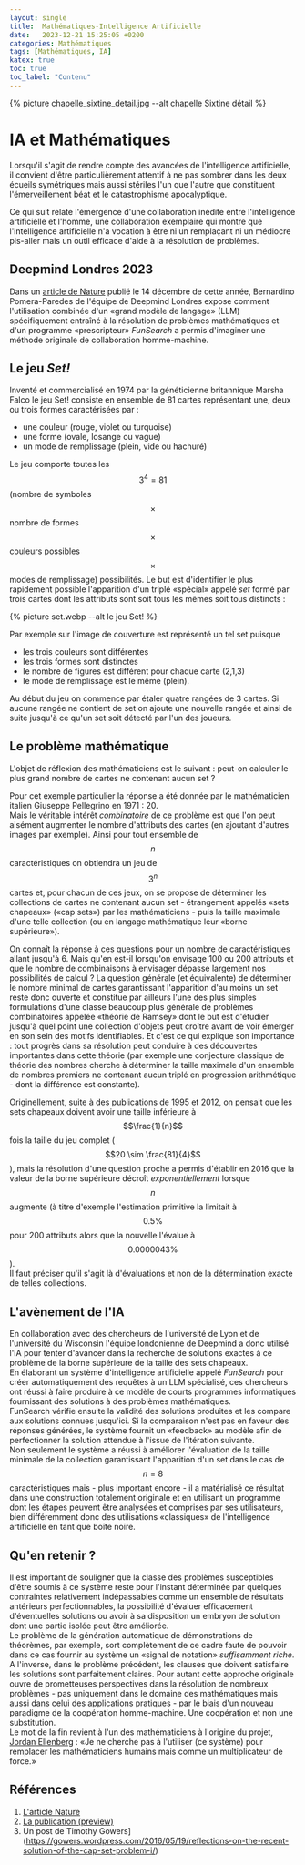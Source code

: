 ```yaml
---
layout: single
title:  Mathématiques-Intelligence Artificielle
date:   2023-12-21 15:25:05 +0200
categories: Mathématiques
tags: [Mathématiques, IA]
katex: true
toc: true
toc_label: "Contenu"
---
```


{% picture chapelle_sixtine_detail.jpg --alt chapelle Sixtine détail %}

# IA et Mathématiques #

Lorsqu'il s'agit de rendre compte des avancées de l'intelligence artificielle, il convient d'être particulièrement attentif à ne pas sombrer dans les deux écueils symétriques mais aussi stériles l'un que l'autre  que constituent l'émerveillement béat et le catastrophisme apocalyptique.

Ce qui suit relate l'émergence d'une collaboration inédite entre l'intelligence artificielle et l'homme, une collaboration exemplaire qui montre que l'intelligence artificielle n'a vocation à être ni un remplaçant ni un médiocre pis-aller mais un outil efficace  d'aide à la résolution de problèmes.

## Deepmind Londres 2023 ##

Dans un [article de Nature]((https://www.nature.com/articles/d41586-023-04043-w)) publié le 14 décembre de cette année, Bernardino Pomera-Paredes de l'équipe de Deepmind Londres expose comment l'utilisation combinée d'un &#171;grand modèle de langage&#187; (LLM) spécifiquement entraîné à la résolution de problèmes mathématiques et d'un programme &#171;prescripteur&#187; _FunSearch_ a permis d'imaginer une méthode originale de collaboration homme-machine.

## Le jeu _Set!_ ##

Inventé et commercialisé en 1974 par la généticienne britannique Marsha Falco le jeu Set! consiste en ensemble de 81 cartes représentant une, deux ou trois formes caractérisées par :

- une couleur (rouge, violet ou turquoise)
- une forme (ovale, losange ou vague)
- un mode de remplissage (plein, vide ou hachuré)

Le jeu comporte toutes les $$3^4 = 81$$ (nombre de symboles $$\times$$ nombre de formes $$\times$$ couleurs possibles $$\times$$ modes de remplissage) possibilités. Le but est d'identifier le plus rapidement possible l'apparition d'un triplé &#171;spécial&#187; appelé _set_ formé par trois cartes dont les attributs sont soit tous les mêmes soit tous distincts :

{% picture set.webp --alt le jeu Set! %}

Par exemple sur l'image de couverture est représenté un tel set puisque 

- les trois couleurs sont différentes
- les trois formes sont distinctes
- le nombre de figures est différent pour chaque carte (2,1,3)
- le mode de remplissage est le même (plein).

Au début du jeu on commence par étaler quatre rangées de 3 cartes. Si aucune rangée ne contient de set on ajoute une nouvelle rangée et ainsi de suite jusqu'à ce qu'un set soit détecté par l'un des joueurs.

## Le problème mathématique ##

L'objet de réflexion des mathématiciens est le suivant : peut-on calculer le plus grand nombre de cartes ne contenant aucun set ?

Pour cet exemple particulier la réponse a été donnée par le mathématicien italien Giuseppe Pellegrino en 1971 : 20.  
Mais le véritable intérêt _combinatoire_ de ce problème est que l'on peut aisément augmenter le nombre d'attributs des cartes (en ajoutant d'autres images par exemple).  Ainsi pour tout ensemble de $$n$$ caractéristiques on obtiendra un jeu de $$3^n$$ cartes et, pour chacun de ces jeux, on se propose de déterminer les collections de cartes ne contenant aucun set - étrangement appelés &#171;sets chapeaux&#187; (&#171;cap sets&#187;) par les mathématiciens - puis la taille maximale d'une telle collection (ou en langage mathématique leur &#171;borne supérieure&#187;). 

On connaît la réponse à ces questions pour un nombre de caractéristiques allant jusqu'à 6. Mais qu'en est-il lorsqu'on envisage 100 ou 200 attributs  et que le nombre de combinaisons à envisager dépasse largement nos possibilités de calcul ? La question générale (et équivalente) de déterminer le nombre minimal de cartes garantissant l'apparition d'au moins un set reste donc ouverte et constitue par ailleurs l'une des plus simples formulations d'une classe beaucoup plus générale de problèmes combinatoires appelée &#171;théorie de Ramsey&#187; dont le but est d'étudier jusqu'à quel point une collection d'objets peut croître avant de voir émerger en son sein des motifs identifiables. Et c'est ce qui explique son importance : tout progrès dans sa résolution peut conduire à des découvertes importantes dans cette théorie (par exemple une conjecture classique de théorie des nombres cherche à déterminer la taille maximale d'un ensemble de nombres premiers ne contenant aucun triplé en progression arithmétique - dont la différence est constante).


Originellement, suite à des publications de 1995 et 2012, on pensait que les sets chapeaux doivent avoir une taille inférieure à $$\frac{1}{n}$$ fois la taille du jeu complet ($$20 \sim \frac{81}{4}$$), mais la résolution d'une question proche a permis d'établir en 2016 que la valeur de la borne supérieure décroît _exponentiellement_ lorsque $$n$$ augmente (à titre d'exemple l'estimation primitive la limitait à $$0.5\%$$ pour 200 attributs alors que la nouvelle l'évalue à $$0.0000043\%$$).  
Il faut préciser qu'il s'agit là d'évaluations et non de la détermination  exacte de telles collections.

## L'avènement de l'IA ##

En collaboration avec des chercheurs de l'université de Lyon et de l'université du Wisconsin l'équipe londonienne de Deepmind a donc utilisé l'IA pour tenter  d'avancer dans la recherche de solutions exactes à ce problème de la borne supérieure de la taille des sets chapeaux.  
En élaborant un système d'intelligence artificielle appelé *FunSearch* pour créer automatiquement des requêtes à un LLM spécialisé, ces chercheurs ont réussi à faire produire à ce modèle de courts programmes informatiques fournissant des solutions à des problèmes mathématiques.  
FunSearch vérifie ensuite la validité des solutions produites et les compare aux solutions connues jusqu'ici. Si la comparaison n'est pas en faveur des réponses générées, le système fournit un &#171;feedback&#187; au modèle afin de perfectionner la solution attendue à l'issue de l'itération suivante.  
Non seulement le système a réussi à améliorer l'évaluation de la taille minimale de la collection garantissant l'apparition d'un set dans le cas de $$n=8$$ caractéristiques mais - plus important encore - il a matérialisé ce résultat dans une construction totalement originale et en utilisant un programme dont les étapes peuvent être analysées et comprises par ses utilisateurs, bien différemment donc des utilisations &#171;classiques&#187; de l'intelligence artificielle en tant que boîte noire.

## Qu'en retenir ? ##

Il est important de souligner que la classe des problèmes susceptibles d'être soumis à ce système reste pour l'instant déterminée par quelques contraintes relativement indépassables comme un ensemble de résultats antérieurs perfectionnables, la possibilité d'évaluer efficacement d'éventuelles solutions ou avoir à sa disposition un embryon de solution dont une partie isolée peut être améliorée.  
Le problème de la génération automatique de démonstrations de théorèmes, par exemple, sort complètement de ce cadre faute de pouvoir dans ce cas fournir au système un &#171;signal de notation&#187; *suffisamment riche*.  
A l'inverse, dans le problème précédent, les clauses que doivent satisfaire les solutions sont parfaitement claires.
Pour autant cette approche originale ouvre de prometteuses perspectives dans la résolution de nombreux problèmes - pas uniquement dans le domaine des mathématiques mais aussi dans celui des applications pratiques - par le biais d'un nouveau paradigme de la coopération homme-machine. Une coopération et non une substitution.  
Le mot de la fin revient à l'un des mathématiciens à l'origine du projet, [Jordan Ellenberg]((https://people.math.wisc.edu/~ellenberg/)) : &#171;Je ne cherche pas à l'utiliser (ce système) pour remplacer les mathématiciens humains mais comme un multiplicateur de force.&#187;

## Références  ##

1. <i class="fas fa-external-link-alt" aria-hidden="true"></i>  [L'article Nature](https://www.nature.com/articles/d41586-023-04043-w)
2. <i class="fas fa-external-link-alt" aria-hidden="true"></i> [La publication (preview)](https://www.nature.com/articles/s41586-023-06924-6)
3. <i class="fas fa-external-link-alt" aria-hidden="true"></i> Un post de Timothy Gowers](https://gowers.wordpress.com/2016/05/19/reflections-on-the-recent-solution-of-the-cap-set-problem-i/)

